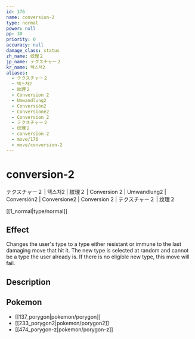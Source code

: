 ```yaml
---
id: 176
name: conversion-2
type: normal
power: null
pp: 30
priority: 0
accuracy: null
damage_class: status
zh_name: 纹理２
jp_name: テクスチャー２
kr_name: 텍스처2
aliases:
  - テクスチャー２
  - 텍스처2
  - 紋理２
  - Conversion 2
  - Umwandlung2
  - Conversión2
  - Conversione2
  - Conversion 2
  - テクスチャー２
  - 纹理２
  - conversion-2
  - move/176
  - move/conversion-2
---
```

# conversion-2
    
テクスチャー２ | 텍스처2 | 紋理２ | Conversion 2 | Umwandlung2 | Conversión2 | Conversione2 | Conversion 2 | テクスチャー２ | 纹理２

[[1_normal|type/normal]]

## Effect

Changes the user's type to a type either resistant or immune to the last damaging move that hit it.  The new type is selected at random and cannot be a type the user already is.  If there is no eligible new type, this move will fail.

## Description



## Pokemon

- [[137_porygon|pokemon/porygon]]
- [[233_porygon2|pokemon/porygon2]]
- [[474_porygon-z|pokemon/porygon-z]]

